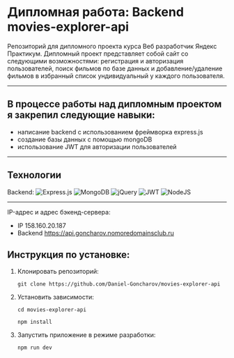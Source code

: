 # Дипломная работа: Backend movies-explorer-api
Репозиторий для дипломного проекта курса Веб разработчик Яндекс Практикум. Дипломный проект представляет собой сайт со следующими возможностями: регистрация и авторизация пользователей, поиск фильмов по базе данных и добавление/удаление фильмов в избранный список ундивидуальный у каждого пользователя.
___
## В процессе работы над дипломным проектом я закрепил следующие навыки:
* написание backend с использованием фреймворка express.js
* создание базы данных с помощью mongoDB
* использование JWT для авторизации пользователей
___
## Технологии

Backend:
![Express.js](https://img.shields.io/badge/express.js-%23404d59.svg?style=for-the-badge&logo=express&logoColor=%2361DAFB) ![MongoDB](https://img.shields.io/badge/MongoDB-%234ea94b.svg?style=for-the-badge&logo=mongodb&logoColor=white) ![jQuery](https://img.shields.io/badge/jquery-%230769AD.svg?style=for-the-badge&logo=jquery&logoColor=white) 	![JWT](https://img.shields.io/badge/JWT-black?style=for-the-badge&logo=JSON%20web%20tokens)  ![NodeJS](https://img.shields.io/badge/node.js-6DA55F?style=for-the-badge&logo=node.js&logoColor=white)
___

IP-адрес и адрес бэкенд-сервера:

* IP 158.160.20.187
* Backend https://api.goncharov.nomoredomainsclub.ru


## Инструкция по установке:

1.  Клонировать репозиторий:

        git clone https://github.com/Daniel-Goncharov/movies-explorer-api

2.  Установить зависимости:

        cd movies-explorer-api

        npm install

3.  Запустить приложение в режиме разработки:

        npm run dev
